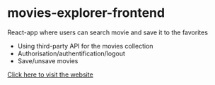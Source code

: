 # movies-explorer-frontend

React-app where users can search movie and save it to the favorites

* Using third-party API for the movies collection
* Authorisation/authentification/logout
* Save/unsave movies

[Click here to visit the website](https://study.movies.nomoredomains.club/)
